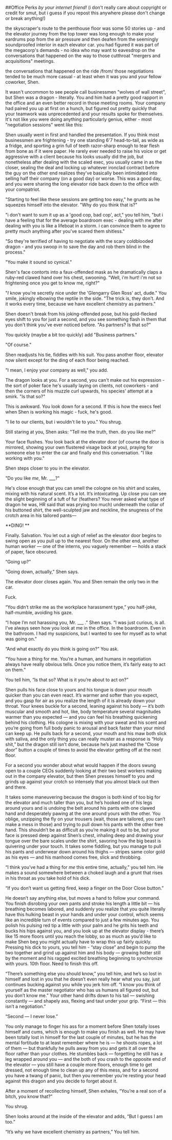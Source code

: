 ##Office Perks
*by your internet friend!*
(i don't really care about copyright or credit for smut, but i guess if you repost this anywhere please don't change or break anything!)

the skyscraper's route to the penthouse floor was some 50 stories up - and the elevator journey from the top tower was long enough to make your eardrums pop from the air pressure and then deafen from the seemingly soundproofed interior in each elevator car. you had figured it was part of the megacorp's demands - no idea who may want to eavesdrop on the conversations that happened on the way to those cutthroat "mergers and acquisitions" meetings. 

the conversations that happened on the ride /from/ those negotiations tended to be much more casual - at least when it was you and your fellow coworker, Shen. 

It wasn't uncommon to see people call businessmen "wolves of wall street", but Shen was a dragon - literally. You and him had a pretty good rapport in the office and an even better record in those meeting rooms. Your company had paired you up at first on a hunch, but figured out pretty quickly that your teamwork was unprecedented and your results spoke for themselves. It's not like you were doing anything particularly genius, either - most "negotiation sessions" went like this: 

Shen usually went in first and handled the presentation. If you think most businessmen are frightening - try one standing 6'7 head-to-tail, as wide as a fridge, and sporting a grin full of teeth razor-sharp enough to tear flesh from bone as if it were paper. He rarely ever needed to raise his voice or get aggressive with a client because his looks usually did the job, but nonetheless after dealing with the scaled exec, you usually came in as the closer, sealing the deal and locking up whatever ironclad contract before the guy on the other end realizes they've basically been intimidated into selling half their company (on a good day) or worse. This was a good day, and you were sharing the long elevator ride back down to the office with your compatriot. 

"Starting to feel like these sessions are getting too easy," he grunts as he squeezes himself into the elevator. "Why do you think that is?"

"i don't want to sum it up as a 'good cop, bad cop', act," you tell him, "but i have a feeling that for the average boardroom exec - dealing with me after dealing with you is like a lifeboat in a storm. i can convince them to agree to pretty much anything after you've scared them shitless."

"So they're terrified of having to negotiate with the scary coldblooded dragon - and you swoop in to save the day and rob them blind in the process."

"You make it sound so cynical."

Shen's face contorts into a faux-offended mask as he dramatically claps a ruby-red clawed hand over his chest, swooning. "Well, i'm hurt! i'm not so frightening once you get to know me, right?"

"*I* know you're secretly nice under the 'Glengarry Glen Ross' act, dude." You smile, jokingly elbowing the reptile in the side. "The trick is, they don't. And it works every time, because we have excellent chemistry as partners."

Shen doesn't break from his joking-offended pose, but his gold-flecked eyes shift to you for just a second, and you see something flash in them that you don't think you've ever noticed before. "As partners? Is that so?"

You quickly (maybe a bit too quickly) add "Business partners."

"Of course." 

Shen readjusts his tie, fiddles with his suit. You pass another floor, elevator now silent except for the ding of each floor being reached.

"I mean, I enjoy your company as well," you add. 

The dragon looks at you. For a second, you can't make out his expression - the sort of poker face he's usually laying on clients, not coworkers - and then the corners of his muzzle curl upwards, his species' attempt at a smirk. "Is that so?"  

This is awkward. You look down for a second.  If this is how the execs feel when Shen is working his magic - fuck, he's good.

"I lie to our clients, but i wouldn't lie to you." You shrug.

Still staring at you, Shen asks: "Tell me the truth, then. do you like me?"

Your face flushes. You look back at the elevator door (of course the door is mirrored, showing your own flustered visage back at you), praying for someone else to enter the car and finally end this conversation. "I like working with you."

Shen steps closer to you in the elevator. 

"Do you like *me*, Mr. ___?"

He's close enough that you can smell the cologne on his shirt and scales, mixing with his natural scent. It’s a lot. It’s intoxicating. Up close you can see the slight beginning of a tuft of fur (feathers? You never asked what type of dragon he was, HR said that was prying too much) underneath the collar of his buttoned shirt, the well-sculpted jaw and neckline, the snugness of the crotch area in his tailored pants— 

**DING! **

Finally. Salvation. You let out a sigh of relief as the elevator door begins to swing open as you pull up to the nearest floor. On the other end, another human worker — one of the interns, you vaguely remember — holds a stack of paper, face obscured.

“Going up?”

“Going down, actually,” Shen says. 

The elevator door closes again. You and Shen remain the only two in the car.

Fuck.

“You didn’t strike me as the workplace harassment type,” you half-joke, half-mumble, avoiding his gaze.

“I hope I’m not harassing you, Mr. ___ .” Shen says. “I was just curious, is all. I’ve always seen how you look at me in the office. In the boardroom. Even in the bathroom. I had my suspicions, but I wanted to see for myself as to what was going on.” 

“And what exactly do you think is going on?” You ask.

“You have a thing for me. You’re a human, and humans in negotiation always have really obvious tells. Once you notice them, it’s fairly easy to act on them.” 

You tell him, “Is that so? What is it you’re about to act on?”

Shen pulls his face close to yours and his tongue is down your mouth quicker than you can even react. It’s warmer and softer than you expect, and you gasp for air as you realize the length of it is already down your throat. Your knees buckle for a second, leaning against his body — it’s both muscular and smooth and hot, like, body temperature several magnitudes warmer than you expected — and you can feel his breathing quickening behind his clothing. His cologne is mixing with your sweat and his scent and you’re going from full body panic to arousal and back faster than your mind can keep up. He pulls back for a second, your mouth and his maw both slick with saliva, and the only thing you can really muster as a response is “Holy shit,” but the dragon still isn’t done, because he’s just mashed the “Close door” button a couple of times to avoid the elevator getting off at the next floor.

For a second you wonder about what would happen if the doors swung open to a couple CEOs suddenly looking at their two best workers making out in the company elevator, but then Shen presses himself to you and grinds up against your crotch so intensely that you almost black out then and there. 

It takes some maneuvering because the dragon is both kind of too big for the elevator and much taller than you, but he’s hooked one of his legs around yours and is undoing the belt around his pants with one clawed hand and desperately pawing at the one around yours with the other. You oblige, unzipping the fly on your trousers (wait, those are tailored, you can’t make a mess in those) and trying to pull down his pants with the other free hand. This shouldn’t be as difficult as you’re making it out to be, but your face is pressed deep against Shen’s chest, inhaling deep and drawing your tongue over the bare scales under the shirt, savoring how the big beast is quivering under your touch. It takes some fiddling, but you manage to pull his pants and underwear down around his thighs —  stripes same color gold as his eyes — and his manhood comes free, slick and throbbing.

“I think you’ve had a thing for *me* this entire time, actually,” you tell him. He makes a sound somewhere between a choked laugh and a grunt that rises in his throat as you take hold of his dick. 

“If you don’t want us getting fired, keep a finger on the Door Close button.” 

He doesn’t say anything else, but moves a hand to follow your command. You finish disrobing your own pants and stroke his length a little bit — his breathing becomes labored, and suddenly you realize that you quite literally have this hulking beast in your hands and under your control, which seems like an incredible turn of events compared to just a few minutes ago. You polish his pulsing red tip a little with your palm and he grits his teeth and bucks his hips against you, and you look up at the elevator display - there’s like 15 more floors until you reach the lobby, so as much as you’d like to make Shen beg you might actually have to wrap this up fairly quickly. Pressing his dick to yours, you tell him - “stay close” and begin to pump the two together and grind up against him and his body — growing hotter still by the moment and his ragged excited breathing beginning to synchronize with yours. 10th floor. Need to finish this off. 

“There’s something else you should know,” you tell him, and he’s so lost in himself and lost in you that he doesn’t even really hear what you say, just continues bucking against you while you jerk him off. “I know you think of yourself as the master negotiator who has us humans all figured out, but you don’t know me.” Your other hand drifts down to his tail — swishing constantly — and shapely ass, flexing and taut under your grip. “First — this isn’t a negotiation.”

“Second — I never lose.” 

You only manage to finger his ass for a moment before Shen totally loses himself and cums, which is enough to make you finish as well. He may have been totally lost in himself for the last couple of minutes, but he has the mental fortitude to at least remember where he is — he shoots ropes, a lot of them — but thankfully he pulls away from you and gets it all over the floor rather than your clothes. He stumbles back — forgetting he still has a leg wrapped around you — and the both of you crash to the opposite end of the elevator — you still have a couple more floors, enough time to get dressed, not enough time to clean up any of this mess, and for a second you have a twang of panic, but then you remember you’re resting your head against this dragon and you decide to forget about it. 

After a moment of recollecting himself, Shen exhales, “You’re a real son of a bitch, you know that?”

You shrug. 


Shen looks around at the inside of the elevator and adds, “But I guess I am too.”

“It’s why we have excellent chemistry as partners,” You tell him.
